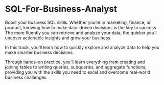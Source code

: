 # SQL-For-Business-Analyst
Boost your business SQL skills. Whether you’re in marketing, finance, or product, knowing how to make data-driven decisions is the key to success. The more fluently you can retrieve and analyze your data, the quicker you’ll uncover actionable insights and grow your business. 

In this track, you’ll learn how to quickly explore and analyze data to help you make smarter business decisions. 

Through hands-on practice, you’ll learn everything from creating and joining tables to writing queries, subqueries, and aggregate functions, providing you with the skills you need to excel and overcome real-world business challenges.
